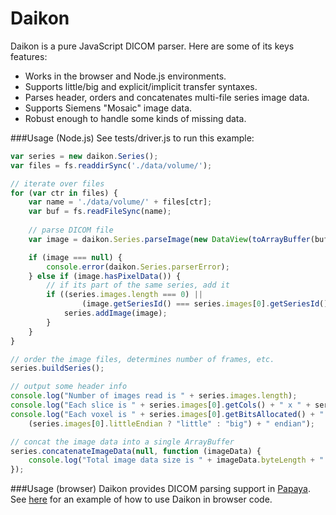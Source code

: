 Daikon 
======

Daikon is a pure JavaScript DICOM parser.  Here are some of its keys features:

- Works in the browser and Node.js environments.
- Supports little/big and explicit/implicit transfer syntaxes.
- Parses header, orders and concatenates multi-file series image data.
- Supports Siemens "Mosaic" image data.
- Robust enough to handle some kinds of missing data.

###Usage (Node.js)
See tests/driver.js to run this example:

```javascript
var series = new daikon.Series();
var files = fs.readdirSync('./data/volume/');

// iterate over files
for (var ctr in files) {
    var name = './data/volume/' + files[ctr];
    var buf = fs.readFileSync(name);
    
    // parse DICOM file
    var image = daikon.Series.parseImage(new DataView(toArrayBuffer(buf)));

    if (image === null) {
        console.error(daikon.Series.parserError);
    } else if (image.hasPixelData()) {
        // if its part of the same series, add it
        if ((series.images.length === 0) || 
                (image.getSeriesId() === series.images[0].getSeriesId())) {
            series.addImage(image);
        }
    }
}

// order the image files, determines number of frames, etc.
series.buildSeries();

// output some header info
console.log("Number of images read is " + series.images.length);
console.log("Each slice is " + series.images[0].getCols() + " x " + series.images[0].getRows());
console.log("Each voxel is " + series.images[0].getBitsAllocated() + " bits, " + 
    (series.images[0].littleEndian ? "little" : "big") + " endian");

// concat the image data into a single ArrayBuffer
series.concatenateImageData(null, function (imageData) {
    console.log("Total image data size is " + imageData.byteLength + " bytes");
});
```
###Usage (browser)
Daikon provides DICOM parsing support in [Papaya](https://github.com/rii-mango/Papaya).  See [here](https://github.com/rii-mango/Papaya/blob/master/src/js/volume/dicom/header-dicom.js) for an example of how to use Daikon in browser code.
